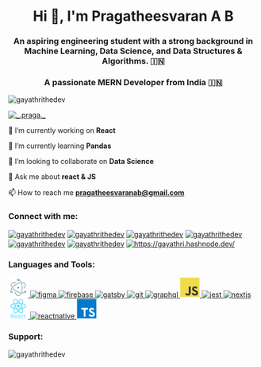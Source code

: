 <h1 align="center">Hi 👋, I'm Pragatheesvaran A B</h1>
<h3 align="center">An aspiring engineering student with a strong background in Machine
Learning, Data Science, and Data Structures & Algorithms. 🇮🇳</h3>
<h3 align="center">A passionate MERN Developer from India 🇮🇳</h3>

<p align="left"> <img src="https://komarev.com/ghpvc/?username=gayathrithedev&label=Profile%20views&color=0e75b6&style=flat" alt="gayathrithedev" /> </p>

<p align="left"> <a href="https://www.instagram.com/.pragaa.?igsh=MzY4aDU0MXBhcDI%3D&utm_source=qr" target="blank"><img src="https://img.shields.io/twitter/follow/_.praga._?logo=twitter&style=for-the-badge" alt="_.praga._" /></a> </p>

🔭 I’m currently working on **React**

🌱 I’m currently learning **Pandas**

👯 I’m looking to collaborate on **Data Science**

💬 Ask me about **react & JS**

📫 How to reach me **pragatheesvaranab@gmail.com**

<h3 align="left">Connect with me:</h3>
<p align="left">
<a href="https://twitter.com/gayathrithedev" target="blank"><img align="center" src="https://raw.githubusercontent.com/rahuldkjain/github-profile-readme-generator/master/src/images/icons/Social/twitter.svg" alt="gayathrithedev" height="30" width="40" /></a>
<a href="https://www.linkedin.com/in/pragatheesvaran-ab-6a6226236/" target="blank"><img align="center" src="https://raw.githubusercontent.com/rahuldkjain/github-profile-readme-generator/master/src/images/icons/Social/linked-in-alt.svg" alt="gayathrithedev" height="30" width="40" /></a>
<a href="https://codesandbox.com/gayathrithedev" target="blank"><img align="center" src="https://raw.githubusercontent.com/rahuldkjain/github-profile-readme-generator/master/src/images/icons/Social/codesandbox.svg" alt="gayathrithedev" height="30" width="40" /></a>
<a href="https://hashnode.com/gayathrithedev" target="blank"><img align="center" src="https://raw.githubusercontent.com/rahuldkjain/github-profile-readme-generator/master/src/images/icons/Social/hashnode.svg" alt="gayathrithedev" height="30" width="40" /></a>
<a href="https://www.hackerrank.com/gayathrithedev" target="blank"><img align="center" src="https://raw.githubusercontent.com/rahuldkjain/github-profile-readme-generator/master/src/images/icons/Social/hackerrank.svg" alt="gayathrithedev" height="30" width="40" /></a>
<a href="https://www.leetcode.com/gayathrithedev" target="blank"><img align="center" src="https://raw.githubusercontent.com/rahuldkjain/github-profile-readme-generator/master/src/images/icons/Social/leet-code.svg" alt="gayathrithedev" height="30" width="40" /></a>
<a href="/https://gayathri.hashnode.dev/" target="blank"><img align="center" src="https://raw.githubusercontent.com/rahuldkjain/github-profile-readme-generator/master/src/images/icons/Social/rss.svg" alt="https://gayathri.hashnode.dev/" height="30" width="40" /></a>
</p>

<h3 align="left">Languages and Tools:</h3>
<p align="left"> <a href="https://www.electronjs.org" target="_blank" rel="noreferrer"> <img src="https://raw.githubusercontent.com/devicons/devicon/master/icons/electron/electron-original.svg" alt="electron" width="40" height="40"/> </a> <a href="https://www.figma.com/" target="_blank" rel="noreferrer"> <img src="https://www.vectorlogo.zone/logos/figma/figma-icon.svg" alt="figma" width="40" height="40"/> </a> <a href="https://firebase.google.com/" target="_blank" rel="noreferrer"> <img src="https://www.vectorlogo.zone/logos/firebase/firebase-icon.svg" alt="firebase" width="40" height="40"/> </a> <a href="https://www.gatsbyjs.com/" target="_blank" rel="noreferrer"> <img src="https://www.vectorlogo.zone/logos/gatsbyjs/gatsbyjs-icon.svg" alt="gatsby" width="40" height="40"/> </a> <a href="https://git-scm.com/" target="_blank" rel="noreferrer"> <img src="https://www.vectorlogo.zone/logos/git-scm/git-scm-icon.svg" alt="git" width="40" height="40"/> </a> <a href="https://graphql.org" target="_blank" rel="noreferrer"> <img src="https://www.vectorlogo.zone/logos/graphql/graphql-icon.svg" alt="graphql" width="40" height="40"/> </a> <a href="https://developer.mozilla.org/en-US/docs/Web/JavaScript" target="_blank" rel="noreferrer"> <img src="https://raw.githubusercontent.com/devicons/devicon/master/icons/javascript/javascript-original.svg" alt="javascript" width="40" height="40"/> </a> <a href="https://jestjs.io" target="_blank" rel="noreferrer"> <img src="https://www.vectorlogo.zone/logos/jestjsio/jestjsio-icon.svg" alt="jest" width="40" height="40"/> </a> <a href="https://nextjs.org/" target="_blank" rel="noreferrer"> <img src="https://cdn.worldvectorlogo.com/logos/nextjs-2.svg" alt="nextjs" width="40" height="40"/> </a> <a href="https://reactjs.org/" target="_blank" rel="noreferrer"> <img src="https://raw.githubusercontent.com/devicons/devicon/master/icons/react/react-original-wordmark.svg" alt="react" width="40" height="40"/> </a> <a href="https://reactnative.dev/" target="_blank" rel="noreferrer"> <img src="https://reactnative.dev/img/header_logo.svg" alt="reactnative" width="40" height="40"/> </a> <a href="https://www.typescriptlang.org/" target="_blank" rel="noreferrer"> <img src="https://raw.githubusercontent.com/devicons/devicon/master/icons/typescript/typescript-original.svg" alt="typescript" width="40" height="40"/> </a> </p>

<h3 align="left">Support:</h3>
<p><a href="https://www.buymeacoffee.com/pragatheesv"> <img align="left" src="https://cdn.buymeacoffee.com/buttons/v2/default-yellow.png" height="50" width="210" alt="gayathrithedev" /></a></p><br><br>

